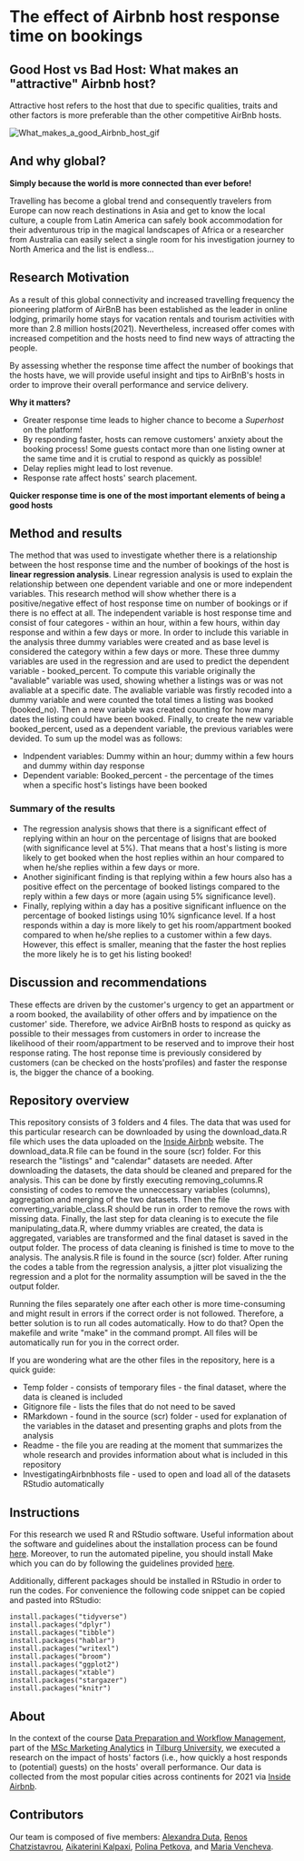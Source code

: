 # The effect of Airbnb host response time on bookings


## Good Host vs Bad Host: What makes an "attractive" Airbnb host?
Attractive host refers to the host that due to specific qualities, traits and other factors is more preferable than the other competitive AirBnb hosts.

![What_makes_a_good_Airbnb_host_gif](https://user-images.githubusercontent.com/90336625/133652498-0b09cb3a-7a65-482d-abf3-01b0570e38b2.gif)



## And why global?
__Simply because the world is more connected than ever before!__

Travelling has become a global trend and consequently travelers from Europe can now reach destinations in Asia and get to know the local culture, a couple from Latin America can safely book accommodation for their adventurous trip in the magical landscapes of Africa or a researcher from Australia can easily select a single room for his investigation journey to North America and the list is endless...

## Research Motivation
As a result of this global connectivity and increased travelling frequency the pioneering platform of AirBnB has been established as the leader in online lodging, primarily home stays for vacation rentals and tourism activities with more than 2.8 million hosts(2021). Nevertheless, increased offer comes with increased competition and the hosts need to find new ways of attracting the people.

By assessing whether the response time affect the number of bookings that the hosts have, we will provide useful insight and tips to AirBnB's hosts in order to improve their overall performance and service delivery.


__Why it matters?__
* Greater response time leads to higher chance to become a *Superhost* on the platform!
* By responding faster, hosts can remove customers' anxiety about the booking process! Some guests contact more than one listing owner at the same time and it is crutial to respond as quickly as possible!
* Delay replies might lead to lost revenue. 
* Response rate affect hosts' search placement. 

**Quicker response time is one of the most important elements of being a good hosts**


## Method and results
The method that was used to investigate whether there is a relationship between the host response time and the number of bookings of the host is **linear regression analysis**. Linear regression analysis is used to explain the relationship between one dependent variable and one or more independent variables. This research method will show whether there is a positive/negative effect of host response time on number of bookings or if there is no effect at all. The independent variable is host response time and consist of four categores - within an hour, within a few hours, within day response and within a few days or more. In order to include this variable in the analysis three dummy variables were created and as base level is considered the category within a few days or more. These three dummy variables are used in the regression and are used to predict the dependent variable - booked_percent. To compute this variable originally the "avaliable" variable was used, showing whether a listings was or was not avaliable at a specific date. The avaliable variable was firstly recoded into a dummy variable and were counted the total times a listing was booked (booked_no). Then a new variable was created counting for how many dates the listing could have been booked. Finally, to create the new variable booked_percent, used as a dependent variable,  the previous variables were devided. To sum up the model was as follows: 
* Indpendent variables: Dummy within an hour; dummy within a few hours and dummy within day response
* Dependent variable: Booked_percent - the percentage of the times when a specific host's listings have been booked

### Summary of the results
* The regression analysis shows that there is a significant effect of replying within an hour on the percentage of lisigns that are booked (with significance level at 5%). That means that a host's listing is more likely to get booked when the host replies within an hour compared to when he/she replies within a few days or more. 
* Another siginificant finding is that replying within a few hours also has a positive effect on the percentage of booked listings compared to the reply within a few days or more (again using 5% significance level).
* Finally, replying within a day has a positive significant influence on the percentage of booked listings using 10% signficance level. If a host responds within a day is more likely to get his room/appartment booked compared to when he/she replies to a customer within a few days. However, this effect is smaller, meaning that the faster the host replies the more likely he is to get his listing booked! 

## Discussion and recommendations
These effects are driven by the customer's urgency to get an appartment or a room booked, the availability of other offers and by impatience on the customer' side. Therefore, we advice AirBnB hosts to respond as quicky as possible to their messages from customers in order to increase the likelihood of their room/appartment to be reserved and to improve their host response rating. The host reponse time is  previously considered by customers (can be checked on the hosts'profiles) and faster the response is, the bigger the chance of a booking.

## Repository overview
This repository consists of 3 folders and 4 files. The data that was used for this particular research can be downloaded by using the download_data.R file which uses the data uploaded on the [Inside Airbnb](http://insideairbnb.com/get-the-data.html) website. The download_data.R file can be found in the soure (scr) folder. For this research the "listings" and "calendar" datasets are needed. After downloading the datasets, the data should be cleaned and prepared for the analysis. This can be done by firstly executing removing_columns.R consisting of codes to remove the unneccessary variables (columns), aggregation and merging of the two datasets. Then the file converting_variable_class.R should be run in order to remove the rows with missing data. Finally, the last step for data cleaning is to execute the file manipulating_data.R, where dummy vriables are created, the data is aggregated, variables are transformed and the final dataset is saved in the output folder. The process of data cleaning is finished is time to move to the analysis. The analysis.R file is found in the source (scr) folder. After runing the codes a table from the regression analysis, a jitter plot visualizing the regression and a plot for the normality assumption will be saved in the the output folder.

Running the files separately one after each other is more time-consuming and might result in errors if the correct order is not followed. Therefore, a better solution is to run all codes automatically. How to do that? Open the makefile and write "make" in the command prompt. All files will be automatically run for you in the correct order.

If you are wondering what are the other files in the repository, here is a quick guide:
* Temp folder - consists of temporary files - the final dataset, where the data is cleaned is included
* Gitignore file - lists the files that do not need to be saved
* RMarkdown - found in the source (scr) folder - used for explanation of the variables in the dataset and presenting graphs and plots from the analysis
* Readme - the file you are reading at the moment that summarizes the whole research and provides information about what is included in this repository
* InvestigatingAirbnbhosts file - used to open and load all of the datasets RStudio automatically

## Instructions
For this research we used R and RStudio software. Useful information about the software and guidelines about the installation process can be found [here](https://tilburgsciencehub.com/building-blocks/configure-your-computer/statistics-and-computation/r/). Moreover, to run the automated pipeline, you should install Make which you can do by following the guidelines provided [here](https://tilburgsciencehub.com/building-blocks/configure-your-computer/automation-and-workflows/make/). 

Additionally, different packages should be installed in RStudio in order to run the codes. For convenience the following code snippet can be copied and pasted into RStudio:

```
install.packages("tidyverse")
install.packages("dplyr")
install.packages("tibble")
install.packages("hablar")
install.packages("writexl")
install.packages("broom")
install.packages("ggplot2")
install.packages("xtable")
install.packages("stargazer")
install.packages("knitr")
```


## About
In the context of the course [Data Preparation and Workflow Management](https://dprep.hannesdatta.com/), part of the [MSc Marketing Analytics](https://www.tilburguniversity.edu/education/masters-programmes/marketing-analytics) in [Tilburg University](https://www.tilburguniversity.edu/), we executed a research on the impact of hosts' factors (i.e., how quickly a host responds to (potential) guests) on the hosts' overall performance. Our data is collected from the most popular cities across continents for 2021 via [Inside Airbnb](http://insideairbnb.com/get-the-data.html).


## Contributors
Our team is composed of five members: [Alexandra Duta](https://github.com/AlexandraDuta), [Renos Chatzistavrou](https://github.com/topuserever), [Aikaterini Kalpaxi](https://github.com/akalpaxi), [Polina Petkova](https://github.com/polinapetkova), and [Maria Vencheva](https://github.com/MariaVelcheva).






